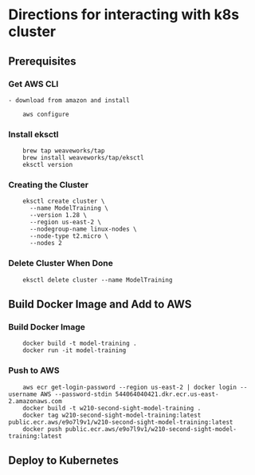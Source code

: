 # Directions for interacting with k8s cluster

## Prerequisites
### Get AWS CLI
    - download from amazon and install

        aws configure
### Install eksctl
        brew tap weaveworks/tap
        brew install weaveworks/tap/eksctl
        eksctl version


### Creating the Cluster

        eksctl create cluster \
          --name ModelTraining \
          --version 1.28 \
          --region us-east-2 \
          --nodegroup-name linux-nodes \
          --node-type t2.micro \
          --nodes 2


### Delete Cluster When Done

        eksctl delete cluster --name ModelTraining


## Build Docker Image and Add to AWS

### Build Docker Image

        docker build -t model-training .
        docker run -it model-training
        
### Push to AWS
        aws ecr get-login-password --region us-east-2 | docker login --username AWS --password-stdin 544064040421.dkr.ecr.us-east-2.amazonaws.com
        docker build -t w210-second-sight-model-training .
        docker tag w210-second-sight-model-training:latest public.ecr.aws/e9o7l9v1/w210-second-sight-model-training:latest
        docker push public.ecr.aws/e9o7l9v1/w210-second-sight-model-training:latest

## Deploy to Kubernetes
